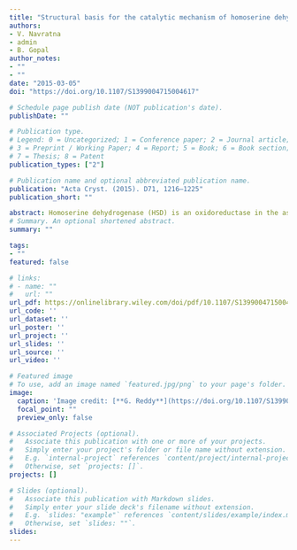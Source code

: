 ```yaml
---
title: "Structural basis for the catalytic mechanism of homoserine dehydrogenase"
authors:
- V. Navratna
- admin
- B. Gopal
author_notes:
- ""
- ""
date: "2015-03-05"
doi: "https://doi.org/10.1107/S1399004715004617"

# Schedule page publish date (NOT publication's date).
publishDate: ""

# Publication type.
# Legend: 0 = Uncategorized; 1 = Conference paper; 2 = Journal article;
# 3 = Preprint / Working Paper; 4 = Report; 5 = Book; 6 = Book section;
# 7 = Thesis; 8 = Patent
publication_types: ["2"]

# Publication name and optional abbreviated publication name.
publication: "Acta Cryst. (2015). D71, 1216–1225"
publication_short: ""

abstract: Homoserine dehydrogenase (HSD) is an oxidoreductase in the aspartic acid pathway. This enzyme coordinates a critical branch point of the metabolic pathway that leads to the synthesis of bacterial cell-wall components such as L-lysine and m-DAP in addition to other amino acids such as L-threonine, L-methionine and L-isoleucine. Here, a structural rationale for the hydride-transfer step in the reaction mechanism of HSD is reported. The structure of Staphylococcus aureus HSD was determined at different pH conditions to understand the basis for the enhanced enzymatic activity at basic pH. An analysis of the crystal structure revealed that Lys105, which is located at the interface of the catalytic and cofactor-binding sites, could mediate the hydride-transfer step of the reaction mechanism. The role of Lys105 was subsequently confirmed by mutational analysis. Put together, these studies reveal the role of conserved water molecules and a lysine residue in hydride transfer between the substrate and the cofactor.
# Summary. An optional shortened abstract.
summary: ""

tags:
- ""
featured: false

# links:
# - name: ""
#   url: ""
url_pdf: https://onlinelibrary.wiley.com/doi/pdf/10.1107/S1399004715004617
url_code: ''
url_dataset: ''
url_poster: ''
url_project: ''
url_slides: ''
url_source: ''
url_video: ''

# Featured image
# To use, add an image named `featured.jpg/png` to your page's folder. 
image:
  caption: 'Image credit: [**G. Reddy**](https://doi.org/10.1107/S1399004715004617)'
  focal_point: ""
  preview_only: false

# Associated Projects (optional).
#   Associate this publication with one or more of your projects.
#   Simply enter your project's folder or file name without extension.
#   E.g. `internal-project` references `content/project/internal-project/index.md`.
#   Otherwise, set `projects: []`.
projects: []

# Slides (optional).
#   Associate this publication with Markdown slides.
#   Simply enter your slide deck's filename without extension.
#   E.g. `slides: "example"` references `content/slides/example/index.md`.
#   Otherwise, set `slides: ""`.
slides:
---
```

